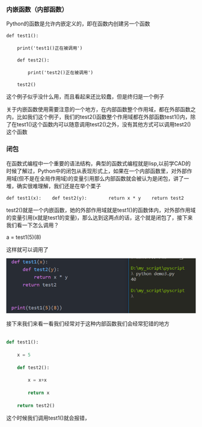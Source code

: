 ### 内嵌函数（内部函数）

Python的函数是允许内嵌定义的，即在函数内创建另一个函数

```
def test1():

    print('test1()正在被调用')

    def test2():

        print('test2()正在被调用')

    test2()

```

这个例子似乎没什么用，而且看起来还比较蠢，但是终归是一个例子

关于内嵌函数使用需要注意的一个地方，在内部函数整个作用域，都在外部函数之内，比如我们这个例子，我们的test2\(\)函数整个作用域都在外部函数test1\(\)内，除了在test1\(\)这个函数内可以随意调用test2\(\)之外，没有其他方式可以调用test2\(\)这个函数

### 闭包

在函数式编程中一个重要的语法结构，典型的函数式编程就是lisp,以前学CAD的时候了解过，Python中的闭包从表现形式上，如果在一个内部函数里，对外部作用域\(但不是在全局作用域\)的变量引用那么内部函数就会被认为是闭包，讲了一堆，确实很难理解，我们还是在举个栗子

```
def test1(x):    def test2(y):        return x * y    return test2

```

test2\(\)就是一个内嵌函数，她的外部作用域就是test1\(\)的函数体内，对外部作用域的变量引用\(x就是test1的变量\)，那么达到这两点的话，这个就是闭包了，接下来我们看一下怎么调用？

a  = test1\(5\)\(8\)

这样就可以调用了

![](/assets/调用闭包.png)

接下来我们来看一看我们经常对于这种内部函数我们会经常犯错的地方

```py

def test1():

    x = 5

    def test2():

        x = x+x

        return x

    return test2()

```

这个时候我们调用test1\(\)就会报错，

